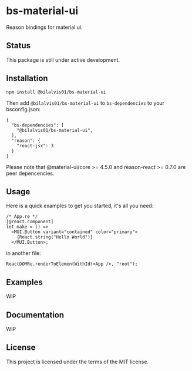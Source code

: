 # bs-material-ui
Reason bindings for material ui.

## Status

This package is still under active development.

## Installation

```
npm install @bilalvis01/bs-material-ui
```

Then add `@bilalvis01/bs-material-ui` to `bs-dependencies` to your bsconfig.json:

```
{
  "bs-dependencies": [
    "@bilalvis01/bs-material-ui",
  ],
  "reason": {
    "react-jsx": 3
  }
}
```

Please note that @material-ui/core >= 4.5.0 and reason-react >= 0.7.0 are peer depencencies.

## Usage

Here is a quick examples to get you started, it's all you need:

```
/* App.re */
[@react.component]
let make = () => 
  <MUI.Button variant="contained" color="primary">
    {React.string("Hello World")}
  </MUI.Button>;
```

in another file:

```
ReactDOMRe.renderToElementWithId(<App />, "root");
```

## Examples

WIP

## Documentation

WIP

## License

This project is licensed under the terms of the MIT license.
